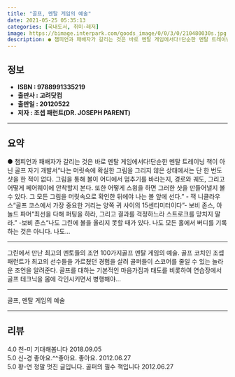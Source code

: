 ```yaml
---
title: "골프, 멘탈 게임의 예술"
date: 2021-05-25 05:35:13
categories: [국내도서, 취미-레저]
image: https://bimage.interpark.com/goods_image/0/0/3/0/210480030s.jpg
description: ● 챔피언과 패배자가 갈리는 것은 바로 멘탈 게임에서다!단순한 멘탈 트레이닝 책이 아닌 골프 자기 개발서“나는 머릿속에 확실한 그림을 그리지 않은 상태에서는 단 한 번도 샷을 한 적이 없다. 그림을 통해 볼이 어디에서 멈추기를 바라는지, 경로와 궤도, 그리고 어떻게 페어웨이에 안착할지
---
```


## **정보**

- **ISBN : 9788991335219**
- **출판사 : 고려닷컴**
- **출판일 : 20120522**
- **저자 : 조셉 패런트(DR. JOSEPH PARENT)**

------



## **요약**

●  챔피언과 패배자가 갈리는 것은 바로 멘탈 게임에서다!단순한 멘탈 트레이닝 책이 아닌 골프 자기 개발서“나는 머릿속에 확실한 그림을 그리지 않은 상태에서는 단 한 번도 샷을 한 적이 없다. 그림을 통해 볼이 어디에서 멈추기를 바라는지, 경로와 궤도, 그리고 어떻게 페어웨이에 안착할지 본다. 또한 어떻게 스윙을 하면 그러한 샷을 만들어낼지 볼 수 있다. 그 모든 그림을 머릿속으로 확인한 뒤에야 나는 볼 앞에 선다.” - 잭 니클라우스“골프 코스에서 가장 중요한 거리는 양쪽 귀 사이의 15센티미터이다”- 보비 존스, 아놀드 파머“최선을 다해 퍼팅을 하라, 그리고 결과를 걱정하느라 스트로크를 망치지 말라.” -보비 존스“나도 그린에 볼을 올리지 못할 때가 있다. 나도 모든 홀에서 버디를 기록하는 것은 아니다. 나도...

------

그린에서 만난 최고의 멘토들의 조언 100가지골프 멘탈 게임의 예술. 골프 코치인 조셉 패런트가 최고의 선수들을 가르쳤던 경험을 살려 골퍼들이 스코어를 줄일 수 있는 놀라운 조언을 알려준다. 골프를 대하는 기본적인 마음가짐과 태도를 비롯하여 연습장에서 골프 테크닉을 몸에 각인시키면서 병행해야... 

------


골프, 멘탈 게임의 예술 

------


## **리뷰** 

4.0 천-미 기대해봅니다 2018.09.05 <br/>5.0 신-경 좋아요.^^좋아요. 좋아요. 2012.06.27 <br/>5.0 황-연 정말 멋진 글입니다. 골퍼의 필수 책입니다 2012.06.27 <br/>